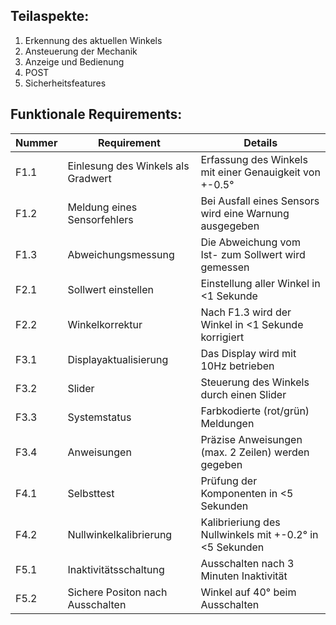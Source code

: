 ## Teilaspekte:

1.  Erkennung des aktuellen Winkels
2.  Ansteuerung der Mechanik
3.  Anzeige und Bedienung
4.  POST
5.  Sicherheitsfeatures

## Funktionale Requirements:

| Nummer | Requirement | Details |
| --- | --- | --- |
| F1.1 | Einlesung des Winkels als Gradwert | Erfassung des Winkels mit einer Genauigkeit von +-0.5° |
| F1.2 | Meldung eines Sensorfehlers | Bei Ausfall eines Sensors wird eine Warnung ausgegeben |
| F1.3 | Abweichungsmessung | Die Abweichung vom Ist- zum Sollwert wird gemessen |
| F2.1 | Sollwert einstellen | Einstellung aller Winkel in <1 Sekunde
| F2.2 | Winkelkorrektur | Nach F1.3 wird der Winkel in <1 Sekunde korrigiert |
| F3.1 | Displayaktualisierung | Das Display wird mit 10Hz betrieben |
| F3.2 | Slider | Steuerung des Winkels durch einen Slider |
| F3.3 | Systemstatus | Farbkodierte (rot/grün) Meldungen |
| F3.4 | Anweisungen | Präzise Anweisungen (max. 2 Zeilen) werden gegeben |
| F4.1 | Selbsttest | Prüfung der Komponenten in <5 Sekunden|
| F4.2 | Nullwinkelkalibrierung | Kalibrieriung des Nullwinkels mit +-0.2° in <5 Sekunden |
| F5.1 | Inaktivitätsschaltung | Ausschalten nach 3 Minuten Inaktivität |
| F5.2 | Sichere Positon nach Ausschalten | Winkel auf 40° beim Ausschalten |
